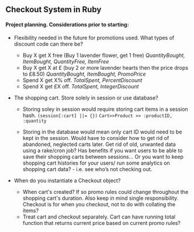 ## Checkout System in Ruby

#### Project planning. Considerations prior to starting:

* Flexibility needed in the future for promotions used. What types of discount code can there be? 
    * Buy X get X free (Buy 1 lavender flower, get 1 free) *QuantityBought, ItemBought, QuantityFree, ItemFree*
    * Buy X get X at £ (buy 2 or more lavender hearts then the price drops to £8.50) *QuantityBought, ItemBought, PromoPrice*   
    * Spend X get X% off. *TotalSpent, PercentDiscount*
    * Spend X get £X off. *TotalSpent, IntegerDiscount*

* The shopping cart. Store solely in session or use database? 
    * Storing soley in session would require storing cart items in a session hash. `(session[:cart] ||= {})` `Cart>>Product >> :productID, :quantity`

    * Storing in the database would mean only cart ID would need to be kept in the session. Would have to consider how to get rid of abandoned, neglected carts later. Get rid of old, unwanted data using a rake/cron job? Has benefits if you want users to be able to save their shopping carts between sessions... Or you want to keep shopping cart histories for your users/ run some analytics on shopping cart data? - i.e. see who’s not checking out.

* When do you instantiate a Checkout object? 
    * When cart's created? If so promo rules could change throughout the shopping cart's duration. Also keep in mind single responsibility. Checkout is for when you checkout, not to do with collating the items?
    * Treat cart and checkout separately. Cart can have running total function that returns current price based on current promo rules?





